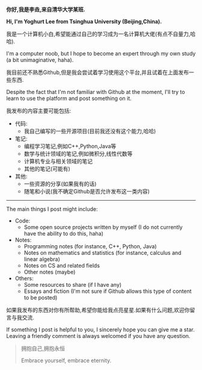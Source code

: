 **你好,我是李垚,来自清华大学某班.**

**Hi, I'm Yoghurt Lee from Tsinghua University (Beijing,China).**

我是一个计算机小白,希望能通过自己的学习成为一名计算机大佬(有点不自量力,哈哈).

I'm a computer noob, but I hope to become an expert through my own study (a bit unimaginative, haha).

我目前还不熟悉Github,但是我会尝试着学习使用这个平台,并且试着在上面发布一些东西.

Despite the fact that I'm not familiar with Github at the moment, I'll try to learn to use the platform and post something on it.

我发布的内容主要可能包括:

- 代码:
  - 我自己编写的一些开源项目(目前我还没有这个能力,哈哈)
- 笔记:
  -   编程学习笔记,例如C++,Python,Java等
  -   数学与统计领域的笔记,例如微积分,线性代数等
  -   计算机专业与相关领域的笔记
  -   其他的笔记(可能有)
- 其他:
  -   一些资源的分享(如果我有的话)
  -   随笔和小说(我不确定Github是否允许发布这一类内容)

---

The main things I post might include:

- Code:
  -   Some open source projects written by myself (I do not currently have the ability to do this, haha)
- Notes:
  -   Programming notes (for instance, C++, Python, Java)
  -   Notes on mathematics and statistics (for instance, calculus and linear algebra)
  -   Notes on CS and related fields
  -   Other notes (maybe)
- Others:
  -   Some resources to share (if I have any)
  -   Essays and fiction (I'm not sure  if Github allows this type of content to be posted)

如果我发布的东西对你有所帮助,希望你能给我点亮星星.如果有什么问题,欢迎你留言与我交流.

If something I post is helpful to you, I sincerely hope you can give me a star. Leaving a friendly comment is always welcomed if you have any question.

> 拥抱自己,拥抱永恒
>
> Embrace yourself, embrace eternity.




<!---
yoghurtlee-thu/yoghurtlee-thu is a ✨ special ✨ repository because its `README.md` (this file) appears on your GitHub profile.
You can click the Preview link to take a look at your changes.
--->
